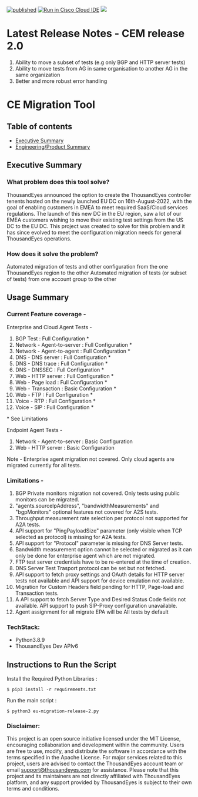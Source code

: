 [![published](https://static.production.devnetcloud.com/codeexchange/assets/images/devnet-published.svg)](https://developer.cisco.com/codeexchange/github/repo/adchella-te/EU-migration-tool)
[![Run in Cisco Cloud IDE](https://static.production.devnetcloud.com/codeexchange/assets/images/devnet-runable-icon.svg)](https://developer.cisco.com/codeexchange/devenv/adchella-te/EU-migration-tool/)
![](https://visitor-badge.glitch.me/badge?page_id=adchella-te.eu-migration-too)

# Latest Release Notes - CEM release 2.0
1. Ability to move a subset of tests (e.g only BGP and HTTP server tests)
2. Ability to move tests from AG in same organisation to another AG in the same organization
3. Better and more robust error handling

# CE Migration Tool
## Table of contents
* [Executive Summary](#executive-summary)
* [Engineering/Product Summary](#usage-summary)

## Executive Summary
### What problem does this tool solve?
ThousandEyes announced the option to create the ThousandEyes controller tenents hosted on the newly launched EU DC on 16th-August-2022, with the goal of enabling customers in EMEA to meet required SaaS/Cloud services regulations. The launch of this new DC in the EU region, saw a lot of our EMEA customers wishing to move their existing test settings from the US DC to the EU DC. This project was created to solve for this problem and it has since evolved to meet the configuration migration needs for general ThousandEyes operations. 

### How does it solve the problem?
Automated migration of tests and other configuration from the one ThousandEyes region to the other
Automated migration of tests (or subset of tests) from one account group to the other 

## Usage Summary
### Current Feature coverage -
Enterprise and Cloud Agent Tests -
1. BGP Test : Full Configuration *
2. Network - Agent-to-server : Full Configuration *
3. Network - Agent-to-agent : Full Configuration *
4. DNS - DNS server : Full Configuration *
5. DNS - DNS trace : Full Configuration *
6. DNS - DNSSEC : Full Configuration *
7. Web - HTTP server : Full Configuration *
8. Web - Page load : Full Configuration *
9. Web - Transaction : Basic Configuration *
10. Web - FTP : Full Configuration *
11. Voice - RTP : Full Configuration *
12. Voice - SIP : Full Configuration *

\* See Limitations

Endpoint Agent Tests -
1. Network - Agent-to-server : Basic Configuration
2. Web - HTTP server : Basic Configuration

Note - Enterprise agent migration not covered. Only cloud agents are migrated currently for all tests. 

### Limitations - 
1. BGP Private monitors migration not covered. Only tests using public monitors can be migrated.
2. "agents.sourceIpAddress", "bandwidthMeasurements" and "bgpMonitors" optional features not covered for A2S tests.
3. Throughput measurement rate selection per protocol not supported for A2A tests.
4. API support for "PingPayloadSize" parameter (only visible when TCP selected as protocol) is missing for A2A tests.
5. API support for "Protocol" parameter is missing for DNS Server tests.
6. Bandwidth measurement option cannot be selected or migrated as it can only be done for enterprise agent which are not migrated.
7. FTP test server credentials have to be re-entered at the time of creation.
8. DNS Server Test Trasport protocol can be set but not fetched.
9. API support to fetch proxy settings and OAuth details for HTTP server tests not available and API support for device emulation not available.
10. Migration for Custom Headers field pending for HTTP, Page-load and Transaction tests.
11. A API support to fetch Server Type and Desired Status Code fields not available. API support to push SIP-Proxy configuration unavailable.
12. Agent assignment for all migrate EPA will be All tests by default

### TechStack:
* Python3.8.9
* ThousandEyes Dev APIv6	

## Instructions to Run the Script

Install the Required Python Libraries :

    $ pip3 install -r requirements.txt

Run the main script :
    
    $ python3 eu-migration-release-2.py

### Disclaimer:
This project is an open source initiative licensed under the MIT License, encouraging collaboration and development within the community. Users are free to use, modify, and distribute the software in accordance with the terms specified in the Apache License. For major services related to this project, users are advised to contact the ThousandEyes account team or email support@thousandeyes.com for assistance. Please note that this project and its maintainers are not directly affiliated with ThousandEyes platform, and any support provided by ThousandEyes is subject to their own terms and conditions.
